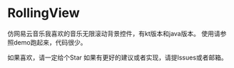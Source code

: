 # RollingView
仿网易云音乐我喜欢的音乐无限滚动背景控件，有kt版本和java版本。
使用请参照demo跑起来，代码很少。

如果喜欢，请一定给个Star
如果有更好的建议或者实现，请提Issues或者邮箱。
